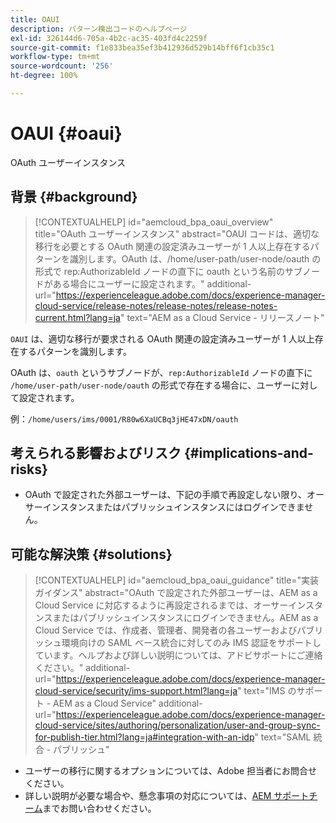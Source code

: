 ```yaml
---
title: OAUI
description: パターン検出コードのヘルプページ
exl-id: 326144d6-705a-4b2c-ac35-403fd4c2259f
source-git-commit: f1e833bea35ef3b412936d529b14bff6f1cb35c1
workflow-type: tm+mt
source-wordcount: '256'
ht-degree: 100%

---
```


# OAUI {#oaui}

OAuth ユーザーインスタンス

## 背景 {#background}

>[!CONTEXTUALHELP]
>id="aemcloud_bpa_oaui_overview"
>title="OAuth ユーザーインスタンス"
>abstract="OAUI コードは、適切な移行を必要とする OAuth 関連の設定済みユーザーが 1 人以上存在するパターンを識別します。OAuth は、/home/user-path/user-node/oauth の形式で rep:AuthorizableId ノードの直下に oauth という名前のサブノードがある場合にユーザーに設定されます。"
>additional-url="https://experienceleague.adobe.com/docs/experience-manager-cloud-service/release-notes/release-notes/release-notes-current.html?lang=ja" text="AEM as a Cloud Service - リリースノート"

`OAUI` は、適切な移行が要求される OAuth 関連の設定済みユーザーが 1 人以上存在するパターンを識別します。

OAuth は、`oauth` というサブノードが、`rep:AuthorizableId` ノードの直下に `/home/user-path/user-node/oauth` の形式で存在する場合に、ユーザーに対して設定されます。

例：`/home/users/ims/0001/R80w6XaUCBq3jHE47xDN/oauth`

## 考えられる影響およびリスク {#implications-and-risks}

* OAuth で設定された外部ユーザーは、下記の手順で再設定しない限り、オーサーインスタンスまたはパブリッシュインスタンスにはログインできません。

## 可能な解決策 {#solutions}

>[!CONTEXTUALHELP]
>id="aemcloud_bpa_oaui_guidance"
>title="実装ガイダンス"
>abstract="OAuth で設定された外部ユーザーは、AEM as a Cloud Service に対応するように再設定されるまでは、オーサーインスタンスまたはパブリッシュインスタンスにログインできません。AEM as a Cloud Service では、作成者、管理者、開発者の各ユーザーおよびパブリッシュ環境向けの SAML ベース統合に対してのみ IMS 認証をサポートしています。ヘルプおよび詳しい説明については、アドビサポートにご連絡ください。"
>additional-url="https://experienceleague.adobe.com/docs/experience-manager-cloud-service/security/ims-support.html?lang=ja" text="IMS のサポート - AEM as a Cloud Service"
>additional-url="https://experienceleague.adobe.com/docs/experience-manager-cloud-service/sites/authoring/personalization/user-and-group-sync-for-publish-tier.html?lang=ja#integration-with-an-idp" text="SAML 統合 - パブリッシュ"

* ユーザーの移行に関するオプションについては、Adobe 担当者にお問合せください。
* 詳しい説明が必要な場合や、懸念事項の対応については、[AEM サポートチーム](https://helpx.adobe.com/jp/enterprise/using/support-for-experience-cloud.html)までお問い合わせください。
